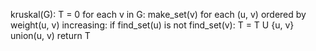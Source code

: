 kruskal(G):
	T = 0
	for each v in G:
		make_set(v)
	for each (u, v) ordered by weight(u, v) increasing:
		if find_set(u) is not find_set(v):
			T = T U {u, v}
			union(u, v)
	return T